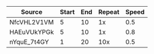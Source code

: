 
| Source        | Start    | End      | Repeat    | Speed     |
| ---           | ---      | ---      | ---       | ---       |
| NfcVHL2V1VM   | 5        | 10       | 1x        | 0.5       |
| HAEuVUkYPGk   | 5        | 10       | 1x        | 0.8       |
| nYquE_7t4GY   | 1        | 20       | 10x       | 0.5       |


